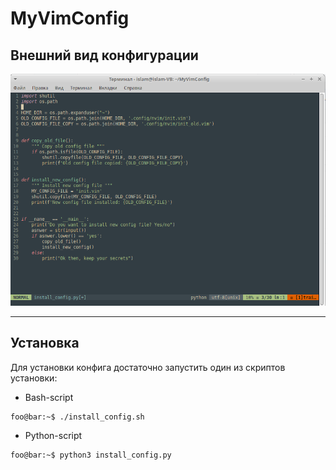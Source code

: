 # MyVimConfig

## Внешний вид конфигурации

![Screenshot](Screenshots/vim_screenshot.png)
____

## Установка
Для установки конфига достаточно запустить один из скриптов установки:
* Bash-script
```console
foo@bar:~$ ./install_config.sh
```
* Python-script
```console
foo@bar:~$ python3 install_config.py
```
